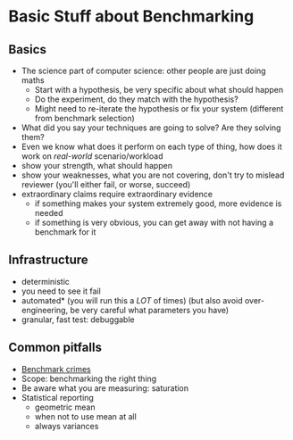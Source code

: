 # Basic Stuff about Benchmarking

## Basics
- The science part of computer science: other people are just doing maths
  - Start with a hypothesis, be very specific about what should happen
  - Do the experiment, do they match with the hypothesis?
  - Might need to re-iterate the hypothesis or fix your system (different from benchmark selection)
- What did you say your techniques are going to solve? Are they solving them?
- Even we know what does it perform on each type of thing, how does it work on *real-world* scenario/workload
- show your strength, what should happen
- show your weaknesses, what you are not covering, don't try to mislead reviewer (you'll either fail, or worse, succeed)
- extraordinary claims require extraordinary evidence
  - if something makes your system extremely good, more evidence is needed
  - if something is very obvious, you can get away with not having a benchmark for it
## Infrastructure
- deterministic
- you need to see it fail
- automated* (you will run this a *LOT* of times) (but also avoid over-engineering, be very careful what parameters you have)
- granular, fast test: debuggable
## Common pitfalls
- [Benchmark crimes](https://gernot-heiser.org/benchmarking-crimes.html)
- Scope: benchmarking the right thing
- Be aware what you are measuring: saturation
- Statistical reporting
  - geometric mean
  - when not to use mean at all
  - always variances
